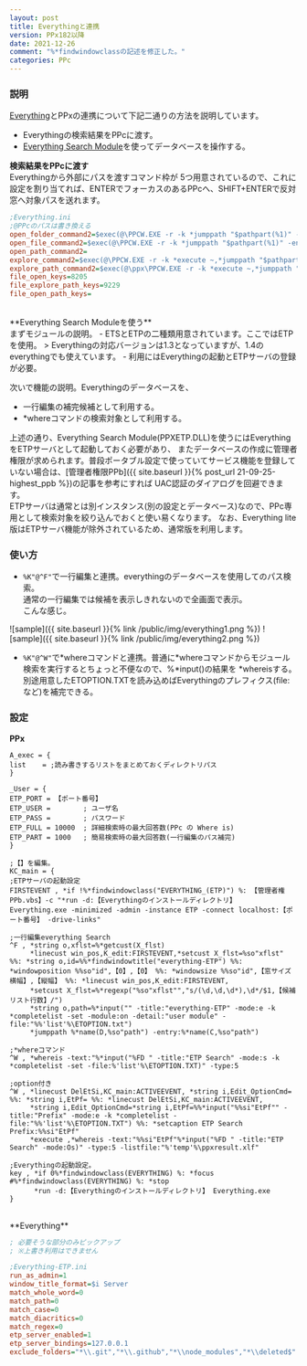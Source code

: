 ```yaml
---
layout: post
title: Everythingと連携
version: PPx182以降
date: 2021-12-26
comment: "%*findwindowclassの記述を修正した。"
categories: PPc
---
```

### 説明
[Everything](https://www.voidtools.com/)とPPxの連携について下記二通りの方法を説明しています。
- Everythingの検索結果をPPcに渡す。
- [Everything Search Module](http://toro.d.dooo.jp/slppx.html#ppxets)を使ってデータベースを操作する。

**検索結果をPPcに渡す**<BR>
Everythingから外部にパスを渡すコマンド枠が
5つ用意されているので、これに設定を割り当てれば、ENTERでフォーカスのあるPPcへ、SHIFT+ENTERで反対窓へ対象パスを送れます。

```ini
;Everything.ini
;@PPcのパスは書き換える
open_folder_command2=$exec(@\PPCW.EXE -r -k *jumppath "$pathpart(%1)" -entry:"$namepart(%1)")
open_file_command2=$exec(@\PPCW.EXE -r -k *jumppath "$pathpart(%1)" -entry:"$namepart(%1)")
open_path_command2=
explore_command2=$exec(@\PPCW.EXE -r -k *execute ~,*jumppath "$pathpart(%1)" -entry:"$namepart(%1)")
explore_path_command2=$exec(@\ppx\PPCW.EXE -r -k *execute ~,*jumppath "$pathpart(%1)" -entry:"$namepart(%1)")
file_open_keys=8205
file_explore_path_keys=9229
file_open_path_keys=
```
<BR>
**Everything Search Moduleを使う**<BR>
まずモジュールの説明。
- ETSとETPの二種類用意されています。ここではETPを使用。
  > Everythingの対応バージョンは1.3となっていますが、1.4のeverythingでも使えています。
- 利用にはEverythingの起動とETPサーバの登録が必要。

次いで機能の説明。Everythingのデータベースを、
- 一行編集の補完候補として利用する。
- \*whereコマンドの検索対象として利用する。

上述の通り、Everything Search Module(PPXETP\.DLL)を使うにはEverythingをETPサーバとして起動しておく必要があり、
またデータベースの作成に管理者権限が求められます。普段ポータブル設定で使っていてサービス機能を登録していない場合は、[管理者権限PPb]({{ site.baseurl }}{% post_url 21-09-25-highest_ppb %})の記事を参考にすれば
UAC認証のダイアログを回避できます。<BR>
ETPサーバは通常とは別インスタンス(別の設定とデータベース)なので、PPc専用として検索対象を絞り込んでおくと使い易くなります。
なお、Everything lite版はETPサーバ機能が除外されているため、通常版を利用します。

### 使い方
- `%K"@^F"`で一行編集と連携。everythingのデータベースを使用してのパス検索。<BR>
  通常の一行編集では候補を表示しきれないので全画面で表示。<BR>
  こんな感じ。<BR>

![sample]({{ site.baseurl }}{% link /public/img/everything1.png %})
![sample]({{ site.baseurl }}{% link /public/img/everything2.png %})

- `%K"@^W"`で\*whereコマンドと連携。普通に\*whereコマンドからモジュール検索を実行するとちょっと不便なので、%\*input()の結果を
  \*whereisする。別途用意したETOPTION.TXTを読み込めばEverythingのプレフィクス(file:など)を補完できる。

### 設定

**PPx**
```
A_exec = {
list    = ;読み書きするリストをまとめておくディレクトリパス
}

_User = {
ETP_PORT = 【ポート番号】
ETP_USER =        ; ユーザ名
ETP_PASS =        ; パスワード
ETP_FULL = 10000  ; 詳細検索時の最大回答数(PPc の Where is)
ETP_PART = 1000   ; 簡易検索時の最大回答数(一行編集のパス補完)
}

;【】を編集。
KC_main = {
;ETPサーバの起動設定
FIRSTEVENT , *if !%*findwindowclass("EVERYTHING_(ETP)") %: 【管理者権PPb.vbs】-c "*run -d:【Everythingのインストールディレクトリ】 Everything.exe -minimized -admin -instance ETP -connect localhost:【ポート番号】 -drive-links"

;一行編集everything Search
^F , *string o,xflst=%*getcust(X_flst)
     *linecust win_pos,K_edit:FIRSTEVENT,*setcust X_flst=%so"xflst" %%: *string o,id=%%*findwindowtitle("everything-ETP") %%: *windowposition %%so"id",【0】,【0】 %%: *windowsize %%so"id",【窓サイズ横幅】,【縦幅】 %%: *linecust win_pos,K_edit:FIRSTEVENT,
     *setcust X_flst=%*regexp("%so"xflst"","s/(\d,\d,\d*),\d*/$1,【候補リスト行数】/")
     *string o,path=%*input("" -title:"everything-ETP" -mode:e -k *completelist -set -module:on -detail:"user module" -file:"%%'list'%\ETOPTION.txt")
     *jumppath %*name(D,%so"path") -entry:%*name(C,%so"path")

;*whereコマンド
^W , *whereis -text:"%*input("%FD " -title:"ETP Search" -mode:s -k *completelist -set -file:%'list'%\ETOPTION.TXT)" -type:5

;option付き
^W , *linecust DelEtSi,KC_main:ACTIVEEVENT, *string i,Edit_OptionCmd= %%: *string i,EtPf= %%: *linecust DelEtSi,KC_main:ACTIVEEVENT,
     *string i,Edit_OptionCmd=*string i,EtPf=%%*input("%%si"EtPf"" -title:"Prefix" -mode:e -k *completelist -file:"%%'list'%\ETOPTION.TXT") %%: *setcaption ETP Search   Prefix:%%si"EtPf"
     *execute ,*whereis -text:"%%si"EtPf"%*input("%FD " -title:"ETP Search" -mode:Os)" -type:5 -listfile:"%'temp'%\ppxresult.xlf"

;Everythingの起動設定。
key , *if 0%*findwindowclass(EVERYTHING) %: *focus #%*findwindowclass(EVERYTHING) %: *stop
      *run -d:【Everythingのインストールディレクトリ】 Everything.exe
}
```

<BR>
**Everything**

```ini
; 必要そうな部分のみピックアップ
; ※上書き利用はできません

;Everything-ETP.ini
run_as_admin=1
window_title_format=$i Server
match_whole_word=0
match_path=0
match_case=0
match_diacritics=0
match_regex=0
etp_server_enabled=1
etp_server_bindings=127.0.0.1
exclude_folders="*\\.git","*\\.github","*\\node_modules","*\\deleted$"
```
